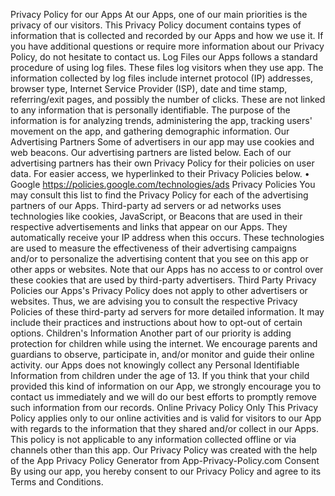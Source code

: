 Privacy Policy for our Apps
At our Apps, one of our main priorities is the privacy of our visitors. This Privacy Policy document contains types of information that is collected and recorded by our Apps and how we use it.
If you have additional questions or require more information about our Privacy Policy, do not hesitate to contact us.
Log Files
our Apps follows a standard procedure of using log files. These files log visitors when they use app. The information collected by log files include internet protocol (IP) addresses, browser type, Internet Service Provider (ISP), date and time stamp, referring/exit pages, and possibly the number of clicks. These are not linked to any information that is personally identifiable. The purpose of the information is for analyzing trends, administering the app, tracking users' movement on the app, and gathering demographic information.
Our Advertising Partners
Some of advertisers in our app may use cookies and web beacons. Our advertising partners are listed below. Each of our advertising partners has their own Privacy Policy for their policies on user data. For easier access, we hyperlinked to their Privacy Policies below.
•	Google
https://policies.google.com/technologies/ads
Privacy Policies
You may consult this list to find the Privacy Policy for each of the advertising partners of our Apps.
Third-party ad servers or ad networks uses technologies like cookies, JavaScript, or Beacons that are used in their respective advertisements and links that appear on our Apps. They automatically receive your IP address when this occurs. These technologies are used to measure the effectiveness of their advertising campaigns and/or to personalize the advertising content that you see on this app or other apps or websites.
Note that our Apps has no access to or control over these cookies that are used by third-party advertisers.
Third Party Privacy Policies
our Apps's Privacy Policy does not apply to other advertisers or websites. Thus, we are advising you to consult the respective Privacy Policies of these third-party ad servers for more detailed information. It may include their practices and instructions about how to opt-out of certain options.
Children's Information
Another part of our priority is adding protection for children while using the internet. We encourage parents and guardians to observe, participate in, and/or monitor and guide their online activity.
our Apps does not knowingly collect any Personal Identifiable Information from children under the age of 13. If you think that your child provided this kind of information on our App, we strongly encourage you to contact us immediately and we will do our best efforts to promptly remove such information from our records.
Online Privacy Policy Only
This Privacy Policy applies only to our online activities and is valid for visitors to our App with regards to the information that they shared and/or collect in our Apps. This policy is not applicable to any information collected offline or via channels other than this app. Our Privacy Policy was created with the help of the App Privacy Policy Generator from App-Privacy-Policy.com
Consent
By using our app, you hereby consent to our Privacy Policy and agree to its Terms and Conditions.

